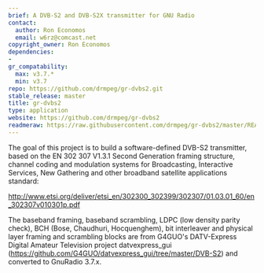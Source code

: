 ```yaml
---
brief: A DVB-S2 and DVB-S2X transmitter for GNU Radio
contact:
  author: Ron Economos
  email: w6rz@comcast.net
copyright_owner: Ron Economos
dependencies:
- 
gr_compatability:
  max: v3.7.*
  min: v3.7
repo: https://github.com/drmpeg/gr-dvbs2.git
stable_release: master
title: gr-dvbs2
type: application
website: https://github.com/drmpeg/gr-dvbs2
readmeraw: https://raw.githubusercontent.com/drmpeg/gr-dvbs2/master/README
--- 
```


The goal of this project is to build a software-defined DVB-S2
transmitter, based on the EN 302 307 V1.3.1 Second Generation
framing structure, channel coding and modulation systems for
Broadcasting, Interactive Services, New Gathering and other
broadband satellite applications standard:

http://www.etsi.org/deliver/etsi_en/302300_302399/302307/01.03.01_60/en_302307v010301p.pdf

The baseband framing, baseband scrambling, LDPC (low density
parity check), BCH (Bose, Chaudhuri, Hocquenghem), bit interleaver
and physical layer framing and scrambling blocks are from G4GUO's
DATV-Express Digital Amateur Television project datvexpress_gui
(https://github.com/G4GUO/datvexpress_gui/tree/master/DVB-S2)
and converted to GnuRadio 3.7.x.
